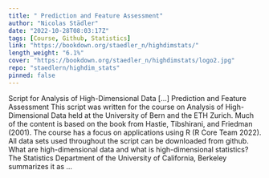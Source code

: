 ```yaml
---
title: " Prediction and Feature Assessment"
author: "Nicolas Städler"
date: "2022-10-28T08:03:17Z"
tags: [Course, Github, Statistics]
link: "https://bookdown.org/staedler_n/highdimstats/"
length_weight: "6.1%"
cover: "https://bookdown.org/staedler_n/highdimstats/logo2.jpg"
repo: "staedlern/highdim_stats"
pinned: false
---
```


Script for Analysis of High-Dimensional Data [...] Prediction and Feature Assessment This script was written for the course on Analysis of High-Dimensional Data held at the University of Bern and the ETH Zurich. Much of the content is based on the book from Hastie, Tibshirani, and Friedman (2001). The course has a focus on applications using R (R Core Team 2022). All data sets used throughout the script can be downloaded from github. What are high-dimensional data and what is high-dimensional statistics? The Statistics Department of the University of California, Berkeley summarizes it as ...

